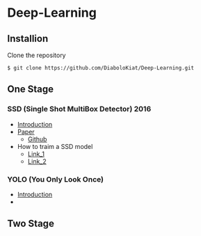 # Deep-Learning


## **Installion**
Clone the repository
```
$ git clone https://github.com/DiaboloKiat/Deep-Learning.git
```

## **One Stage**
### SSD (Single Shot MultiBox Detector) 2016
- [Introduction](https://github.com/DiaboloKiat/Deep-Learning/blob/master/Introduction/OneStage/SSD/SSD.md)
- [Paper](https://link.springer.com/chapter/10.1007/978-3-319-46448-0_2)
    -  [Github](https://github.com/weiliu89/caffe/tree/ssd)
- How to traim a SSD model
    - [Link_1](https://tensorflow-object-detection-api-tutorial.readthedocs.io/en/latest/training.html)
    - [Link_2](https://github.com/ichbinblau/tfrecord_generator/wiki/Train-your-own-model-with-SSD-MobileNet)



### YOLO (You Only Look Once)
- [Introduction]()
-


## **Two Stage**
### 









